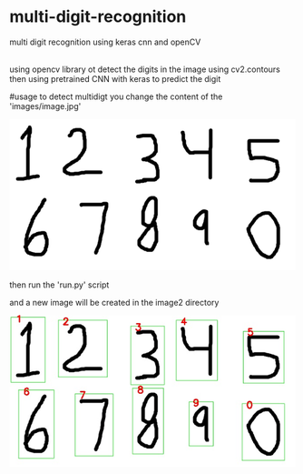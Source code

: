 # multi-digit-recognition
multi digit recognition using keras cnn and openCV<br><br>

using opencv library ot detect the digits in the image using cv2.contours <br>
then using pretrained CNN with keras to predict the digit <br>


#usage 
to detect multidigt you change the content of the 'images/image.jpg' 

![alt text](images/image.jpg)

then run the 'run.py'  script

and a new image will be created in the image2 directory


![alt text](images2/rectangle_images.jpg)

